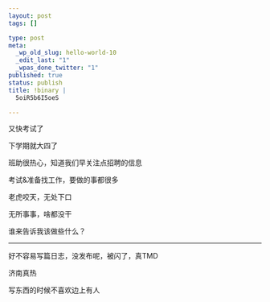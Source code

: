 ```yaml
--- 
layout: post
tags: []

type: post
meta: 
  _wp_old_slug: hello-world-10
  _edit_last: "1"
  _wpas_done_twitter: "1"
published: true
status: publish
title: !binary |
  5oiR5b6I5oeS

---
```

又快考试了

下学期就大四了

班助很热心，知道我们早关注点招聘的信息

考试&amp;准备找工作，要做的事都很多

老虎咬天，无处下口

无所事事，啥都没干

谁来告诉我该做些什么？

--------------------------------------------

好不容易写篇日志，没发布呢，被闪了，真TMD

济南真热

写东西的时候不喜欢边上有人

